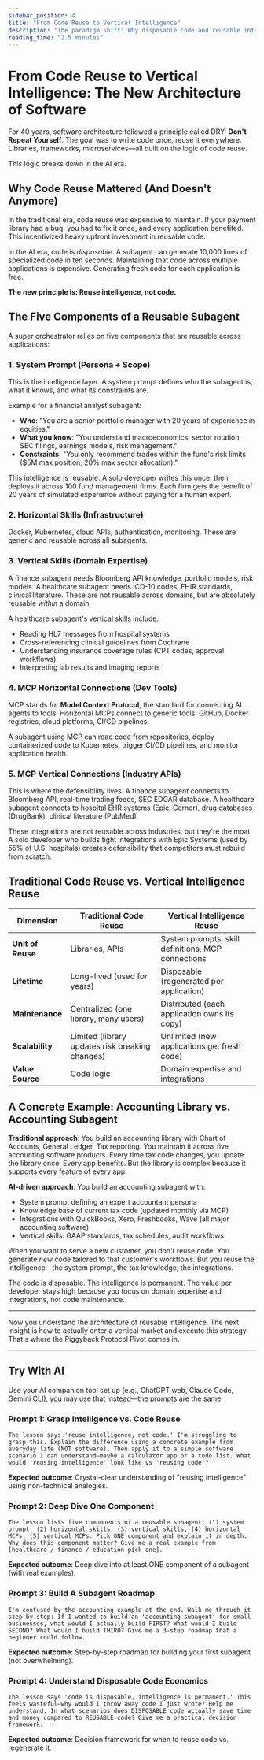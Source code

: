 ```yaml
---
sidebar_position: 4
title: "From Code Reuse to Vertical Intelligence"
description: "The paradigm shift: Why disposable code and reusable intelligence are the new architecture."
reading_time: "2.5 minutes"
---
```


# From Code Reuse to Vertical Intelligence: The New Architecture of Software

For 40 years, software architecture followed a principle called DRY: **Don't Repeat Yourself**. The goal was to write code once, reuse it everywhere. Libraries, frameworks, microservices—all built on the logic of code reuse.

This logic breaks down in the AI era.

## Why Code Reuse Mattered (And Doesn't Anymore)

In the traditional era, code reuse was expensive to maintain. If your payment library had a bug, you had to fix it once, and every application benefited. This incentivized heavy upfront investment in reusable code.

In the AI era, code is *disposable*. A subagent can generate 10,000 lines of specialized code in ten seconds. Maintaining that code across multiple applications is expensive. Generating fresh code for each application is free.

**The new principle is: Reuse intelligence, not code.**

## The Five Components of a Reusable Subagent

A super orchestrator relies on five components that are reusable across applications:

### 1. System Prompt (Persona + Scope)
This is the intelligence layer. A system prompt defines who the subagent is, what it knows, and what its constraints are.

Example for a financial analyst subagent:
- **Who**: "You are a senior portfolio manager with 20 years of experience in equities."
- **What you know**: "You understand macroeconomics, sector rotation, SEC filings, earnings models, risk management."
- **Constraints**: "You only recommend trades within the fund's risk limits ($5M max position, 20% max sector allocation)."

This intelligence is reusable. A solo developer writes this once, then deploys it across 100 fund management firms. Each firm gets the benefit of 20 years of simulated experience without paying for a human expert.

### 2. Horizontal Skills (Infrastructure)
Docker, Kubernetes, cloud APIs, authentication, monitoring. These are generic and reusable across all subagents.

### 3. Vertical Skills (Domain Expertise)
A finance subagent needs Bloomberg API knowledge, portfolio models, risk models. A healthcare subagent needs ICD-10 codes, FHIR standards, clinical literature. These are not reusable across domains, but are absolutely reusable *within* a domain.

A healthcare subagent's vertical skills include:
- Reading HL7 messages from hospital systems
- Cross-referencing clinical guidelines from Cochrane
- Understanding insurance coverage rules (CPT codes, approval workflows)
- Interpreting lab results and imaging reports

### 4. MCP Horizontal Connections (Dev Tools)
MCP stands for **Model Context Protocol**, the standard for connecting AI agents to tools. Horizontal MCPs connect to generic tools: GitHub, Docker registries, cloud platforms, CI/CD pipelines.

A subagent using MCP can read code from repositories, deploy containerized code to Kubernetes, trigger CI/CD pipelines, and monitor application health.

### 5. MCP Vertical Connections (Industry APIs)
This is where the defensibility lives. A finance subagent connects to Bloomberg API, real-time trading feeds, SEC EDGAR database. A healthcare subagent connects to hospital EHR systems (Epic, Cerner), drug databases (DrugBank), clinical literature (PubMed).

These integrations are not reusable across industries, but they're the moat. A solo developer who builds tight integrations with Epic Systems (used by 55% of U.S. hospitals) creates defensibility that competitors must rebuild from scratch.

## Traditional Code Reuse vs. Vertical Intelligence Reuse

| Dimension | Traditional Code Reuse | Vertical Intelligence Reuse |
|-----------|----------------------|------------------------------|
| **Unit of Reuse** | Libraries, APIs | System prompts, skill definitions, MCP connections |
| **Lifetime** | Long-lived (used for years) | Disposable (regenerated per application) |
| **Maintenance** | Centralized (one library, many users) | Distributed (each application owns its copy) |
| **Scalability** | Limited (library updates risk breaking changes) | Unlimited (new applications get fresh code) |
| **Value Source** | Code logic | Domain expertise and integrations |

## A Concrete Example: Accounting Library vs. Accounting Subagent

**Traditional approach**: You build an accounting library with Chart of Accounts, General Ledger, Tax reporting. You maintain it across five accounting software products. Every time tax code changes, you update the library once. Every app benefits. But the library is complex because it supports every feature of every app.

**AI-driven approach**: You build an accounting subagent with:
- System prompt defining an expert accountant persona
- Knowledge base of current tax code (updated monthly via MCP)
- Integrations with QuickBooks, Xero, Freshbooks, Wave (all major accounting software)
- Vertical skills: GAAP standards, tax schedules, audit workflows

When you want to serve a new customer, you don't reuse code. You generate *new* code tailored to that customer's workflows. But you reuse the intelligence—the system prompt, the tax knowledge, the integrations.

The code is disposable. The intelligence is permanent. The value per developer stays high because you focus on domain expertise and integrations, not code maintenance.

---

Now you understand the architecture of reusable intelligence. The next insight is how to actually enter a vertical market and execute this strategy. That's where the Piggyback Protocol Pivot comes in.

---

## Try With AI

Use your AI companion tool set up (e.g., ChatGPT web, Claude Code, Gemini CLI), you may use that instead—the prompts are the same.

### Prompt 1: Grasp Intelligence vs. Code Reuse
```
The lesson says 'reuse intelligence, not code.' I'm struggling to grasp this. Explain the difference using a concrete example from everyday life (NOT software). Then apply it to a simple software scenario I can understand—maybe a calculator app or a todo list. What would 'reusing intelligence' look like vs 'reusing code'?
```

**Expected outcome**: Crystal-clear understanding of "reusing intelligence" using non-technical analogies.

### Prompt 2: Deep Dive One Component
```
The lesson lists five components of a reusable subagent: (1) system prompt, (2) horizontal skills, (3) vertical skills, (4) horizontal MCPs, (5) vertical MCPs. Pick ONE component and explain it in depth. Why does this component matter? Give me a real example from [healthcare / finance / education—pick one].
```

**Expected outcome**: Deep dive into at least ONE component of a subagent (with real examples).

### Prompt 3: Build A Subagent Roadmap
```
I'm confused by the accounting example at the end. Walk me through it step-by-step: If I wanted to build an 'accounting subagent' for small businesses, what would I actually build FIRST? What would I build SECOND? What would I build THIRD? Give me a 3-step roadmap that a beginner could follow.
```

**Expected outcome**: Step-by-step roadmap for building your first subagent (not overwhelming).

### Prompt 4: Understand Disposable Code Economics
```
The lesson says 'code is disposable, intelligence is permanent.' This feels wasteful—why would I throw away code I just wrote? Help me understand: In what scenarios does DISPOSABLE code actually save time and money compared to REUSABLE code? Give me a practical decision framework.
```

**Expected outcome**: Decision framework for when to reuse code vs. regenerate it.




